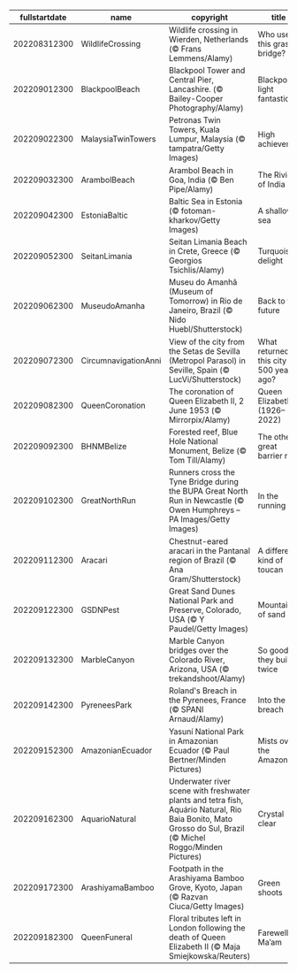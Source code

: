 |fullstartdate|name|copyright|title|image|
|--|--|--|--|--|
202208312300|WildlifeCrossing|Wildlife crossing in Wierden, Netherlands (© Frans Lemmens/Alamy)|Who uses this grassy bridge?|![](/en-GB/2022/09/202208312300WildlifeCrossing.jpg)|
202209012300|BlackpoolBeach|Blackpool Tower and Central Pier, Lancashire. (© Bailey-Cooper Photography/Alamy)|Blackpool’s light fantastic|![](/en-GB/2022/09/202209012300BlackpoolBeach.jpg)|
202209022300|MalaysiaTwinTowers|Petronas Twin Towers, Kuala Lumpur, Malaysia (© tampatra/Getty Images)|High achievers|![](/en-GB/2022/09/202209022300MalaysiaTwinTowers.jpg)|
202209032300|ArambolBeach|Arambol Beach in Goa, India (© Ben Pipe/Alamy)|The Riviera of India|![](/en-GB/2022/09/202209032300ArambolBeach.jpg)|
202209042300|EstoniaBaltic|Baltic Sea in Estonia (© fotoman-kharkov/Getty Images)|A shallow sea|![](/en-GB/2022/09/202209042300EstoniaBaltic.jpg)|
202209052300|SeitanLimania|Seitan Limania Beach in Crete, Greece (© Georgios Tsichlis/Alamy)|Turquoise delight|![](/en-GB/2022/09/202209052300SeitanLimania.jpg)|
202209062300|MuseudoAmanha|Museu do Amanhã (Museum of Tomorrow) in Rio de Janeiro, Brazil (© Nido Huebl/Shutterstock)|Back to the future|![](/en-GB/2022/09/202209062300MuseudoAmanha.jpg)|
202209072300|CircumnavigationAnni|View of the city from the Setas de Sevilla (Metropol Parasol) in Seville, Spain (© LucVi/Shutterstock)|What returned to this city 500 years ago?|![](/en-GB/2022/09/202209072300CircumnavigationAnni.jpg)|
202209082300|QueenCoronation|The coronation of Queen Elizabeth II, 2 June 1953 (© Mirrorpix/Alamy)|Queen Elizabeth II (1926–2022)|![](/en-GB/2022/09/202209082300QueenCoronation.jpg)|
202209092300|BHNMBelize|Forested reef, Blue Hole National Monument, Belize (© Tom Till/Alamy)|The other great barrier reef|![](/en-GB/2022/09/202209092300BHNMBelize.jpg)|
202209102300|GreatNorthRun|Runners cross the Tyne Bridge during the BUPA Great North Run in Newcastle (© Owen Humphreys – PA Images/Getty Images)|In the running|![](/en-GB/2022/09/202209102300GreatNorthRun.jpg)|
202209112300|Aracari|Chestnut-eared aracari in the Pantanal region of Brazil (© Ana Gram/Shutterstock)|A different kind of toucan|![](/en-GB/2022/09/202209112300Aracari.jpg)|
202209122300|GSDNPest|Great Sand Dunes National Park and Preserve, Colorado, USA (© Y Paudel/Getty Images)|Mountains of sand|![](/en-GB/2022/09/202209122300GSDNPest.jpg)|
202209132300|MarbleCanyon|Marble Canyon bridges over the Colorado River, Arizona, USA (© trekandshoot/Alamy)|So good, they built it twice|![](/en-GB/2022/09/202209132300MarbleCanyon.jpg)|
202209142300|PyreneesPark|Roland's Breach in the Pyrenees, France (© SPANI Arnaud/Alamy)|Into the breach|![](/en-GB/2022/09/202209142300PyreneesPark.jpg)|
202209152300|AmazonianEcuador|Yasuní National Park in Amazonian Ecuador (© Paul Bertner/Minden Pictures)|Mists over the Amazon|![](/en-GB/2022/09/202209152300AmazonianEcuador.jpg)|
202209162300|AquarioNatural|Underwater river scene with freshwater plants and tetra fish, Aquário Natural, Rio Baia Bonito, Mato Grosso do Sul, Brazil (© Michel Roggo/Minden Pictures)|Crystal clear|![](/en-GB/2022/09/202209162300AquarioNatural.jpg)|
202209172300|ArashiyamaBamboo|Footpath in the Arashiyama Bamboo Grove, Kyoto, Japan (© Razvan Ciuca/Getty Images)|Green shoots|![](/en-GB/2022/09/202209172300ArashiyamaBamboo.jpg)|
202209182300|QueenFuneral|Floral tributes left in London following the death of Queen Elizabeth II (© Maja Smiejkowska/Reuters)|Farewell Ma’am|![](/en-GB/2022/09/202209182300QueenFuneral.jpg)|
